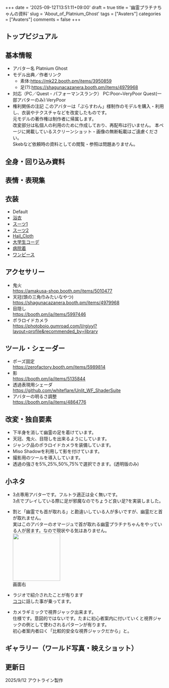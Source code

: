 +++
date = '2025-09-12T13:51:11+09:00'
draft = true
title = '幽霊プラチナちゃんの資料'
slug = 'About_of_Platnium_Ghost'
tags = ["Avaters"]
categories = ["Avaters"]
comments = false
+++
## トップビジュアル

## 基本情報
- アバター名
Platnium Ghost
- モデル出典／作者リンク
  - 素体:https://mk22.booth.pm/items/3950859
  - 足(?):https://shagunacazanera.booth.pm/items/4979968
- 対応（PC／Quest・パフォーマンスランク）
PC:Poor~VeryPoor
Quest(一部アバターのみ):VeryPoor
- 権利関係の注記
このアバターは「ぷらすわん」様制作のモデルを購入・利用し、衣装やテクスチャなどを改変したものです。  
元モデルの著作権は制作者に帰属します。  
改変部分は私個人の利用のために作成しており、再配布は行いません。
本ページに掲載しているスクリーンショット・画像の無断転載はご遠慮ください。  
Skebなど依頼時の資料としての閲覧・参照は問題ありません。

## 全身・回り込み資料

## 表情・表現集

## 衣装
- Default
- [浴衣](https://8-dori.booth.pm/items/4872298)
- [スーツ1](https://rihyaco.booth.pm/items/5018741)
- [スーツ2](https://booth.pm/ja/items/4346777)
- [Hail_Cloth](https://poy.booth.pm/items/5207755)
- [大学生コーデ](https://asarichan.booth.pm/items/4133041)
- [病院着](https://funazushi.booth.pm/items/6362578)
- [ワンピース](https://booth.pm/ja/items/4060991)
## アクセサリー
- 鬼火<br>
https://amakusa-shop.booth.pm/items/5010477
- 天冠(頭の三角巾みたいなやつ)<br>
https://shagunacazanera.booth.pm/items/4979968
- 目隠し<br>
https://booth.pm/ja/items/5997446
- ポラロイドカメラ<br>
https://photoboio.gumroad.com/l/rgiyyl?layout=profile&recommended_by=library

## ツール・シェーダー
- ポーズ固定<br>
https://zerofactory.booth.pm/items/5989814
- 影<br>
https://booth.pm/ja/items/5135844
- 透過表現用シェーダ<br>
https://github.com/whiteflare/Unlit_WF_ShaderSuite
- アバターの明るさ調整<br>
https://booth.pm/ja/items/4864776
## 改変・独自要素
- 下半身を消して幽霊の足を着けています。
- 天冠、鬼火、目隠しを出来るようにしています。
- ジャンク品のポラロイドカメラを装備しています。
- Miso Shadowを利用して影を付けています。
- 撮影用のツールを導入しています。
- 透過の強さを5%,25%,50%,75%で選択できます。(透明版のみ)
## 小ネタ
- 3点専用アバターです。フルトラ適正は全く無いです。<br>
3点でプレイしている際に足が邪魔なのでちょうど良い足?を実装しました。<br>
- 割と「幽霊でも首が取れる」と勘違いしている人が多いですが、幽霊だと首が取れません。<br>
実はこのアバターのオマージュで首が取れる幽霊プラチナちゃんをやっている人が居ます。なので現状やる気はありません。<br>
<img src="https://pbs.twimg.com/media/GQoHpuybMAAXklP?format=jpg&name=4096x4096" width=150><br>画面右<br>

- ラジオで紹介されたことが有ります<br>
[ココ](https://note.com/yuteru_write_sth/n/n36adc9b4cd4d)に話した事が乗ってます。<br>
- カメラギミックで視界ジャック出来ます。<br>
仕様です。意図的ではないです。たまに初心者案内に付いていくと視界ジャックの例として使わされるパターンが有ります。<br>
初心者案内者曰く「比較的安全な視界ジャックだから」と。<br>


## ギャラリー（ワールド写真・映えショット）

## 更新日
2025/9/12   アウトライン製作